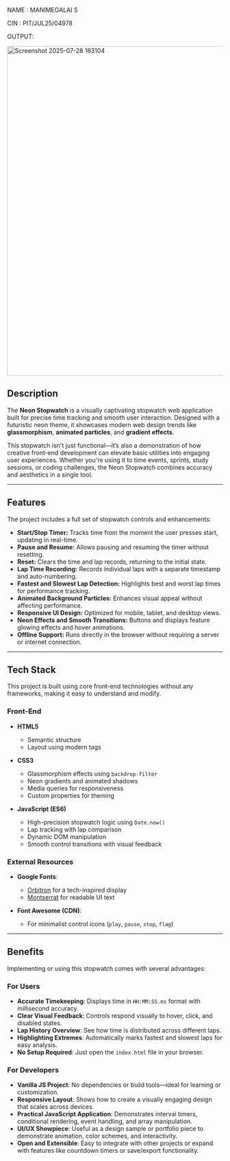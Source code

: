 NAME : MANIMEGALAI S

CIN : PIT/JUL25/04978

OUTPUT: 


<img width="1366" height="768" alt="Screenshot 2025-07-28 163104" src="https://github.com/user-attachments/assets/982445b6-b8ab-439f-9df0-e95424fcbe50" />


## Description

The **Neon Stopwatch** is a visually captivating stopwatch web application built for precise time tracking and smooth user interaction. Designed with a futuristic neon theme, it showcases modern web design trends like **glassmorphism**, **animated particles**, and **gradient effects**.

This stopwatch isn't just functional—it’s also a demonstration of how creative front-end development can elevate basic utilities into engaging user experiences. Whether you're using it to time events, sprints, study sessions, or coding challenges, the Neon Stopwatch combines accuracy and aesthetics in a single tool.

---

## Features

The project includes a full set of stopwatch controls and enhancements:

* **Start/Stop Timer:** Tracks time from the moment the user presses start, updating in real-time.
* **Pause and Resume:** Allows pausing and resuming the timer without resetting.
* **Reset:** Clears the time and lap records, returning to the initial state.
* **Lap Time Recording:** Records individual laps with a separate timestamp and auto-numbering.
* **Fastest and Slowest Lap Detection:** Highlights best and worst lap times for performance tracking.
* **Animated Background Particles:** Enhances visual appeal without affecting performance.
* **Responsive UI Design:** Optimized for mobile, tablet, and desktop views.
* **Neon Effects and Smooth Transitions:** Buttons and displays feature glowing effects and hover animations.
* **Offline Support:** Runs directly in the browser without requiring a server or internet connection.

---

## Tech Stack

This project is built using core front-end technologies without any frameworks, making it easy to understand and modify.

### Front-End

* **HTML5**

  * Semantic structure
  * Layout using modern tags

* **CSS3**

  * Glassmorphism effects using `backdrop-filter`
  * Neon gradients and animated shadows
  * Media queries for responsiveness
  * Custom properties for theming

* **JavaScript (ES6)**

  * High-precision stopwatch logic using `Date.now()`
  * Lap tracking with lap comparison
  * Dynamic DOM manipulation
  * Smooth control transitions with visual feedback

### External Resources

* **Google Fonts**:

  * [Orbitron](https://fonts.google.com/specimen/Orbitron) for a tech-inspired display
  * [Montserrat](https://fonts.google.com/specimen/Montserrat) for readable UI text

* **Font Awesome (CDN)**:

  * For minimalist control icons (`play`, `pause`, `stop`, `flag`)

---

## Benefits

Implementing or using this stopwatch comes with several advantages:

### For Users

* **Accurate Timekeeping**: Displays time in `HH:MM:SS.ms` format with millisecond accuracy.
* **Clear Visual Feedback**: Controls respond visually to hover, click, and disabled states.
* **Lap History Overview**: See how time is distributed across different laps.
* **Highlighting Extremes**: Automatically marks fastest and slowest laps for easy analysis.
* **No Setup Required**: Just open the `index.html` file in your browser.

### For Developers

* **Vanilla JS Project**: No dependencies or build tools—ideal for learning or customization.
* **Responsive Layout**: Shows how to create a visually engaging design that scales across devices.
* **Practical JavaScript Application**: Demonstrates interval timers, conditional rendering, event handling, and array manipulation.
* **UI/UX Showpiece**: Useful as a design sample or portfolio piece to demonstrate animation, color schemes, and interactivity.
* **Open and Extensible**: Easy to integrate with other projects or expand with features like countdown timers or save/export functionality.







